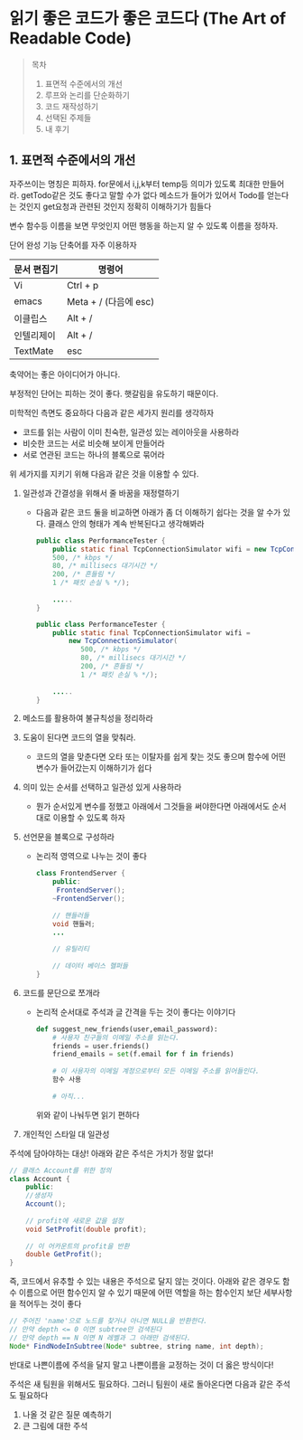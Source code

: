 # 읽기 좋은 코드가 좋은 코드다 (The Art of Readable Code)

> 목차
>
> 1. 표면적 수준에서의 개선
> 2. 루프와 논리를 단순화하기
> 3. 코드 재작성하기
> 4. 선택된 주제들
> 5. 내 후기

## 1. 표면적 수준에서의 개선

자주쓰이는 명칭은 피하자. for문에서 i,j,k부터 temp등 의미가 있도록 최대한 만들어라. getTodo같은 것도 좋다고 말할 수가 없다 메소드가 들어가 있어서 Todo를 얻는다는 것인지 get요청과 관련된 것인지 정확히 이해하기가 힘들다

변수 함수등 이름을 보면 무엇인지 어떤 행동을 하는지 알 수 있도록 이름을 정하자.

단어 완성 기능 단축어를 자주 이용하자

| 문서 편집기 | 명령어                |
| ----------- | --------------------- |
| Vi          | Ctrl + p              |
| emacs       | Meta + / (다음에 esc) |
| 이클립스    | Alt + /               |
| 인텔리제이  | Alt + /               |
| TextMate    | esc                   |

축약어는 좋은 아이디어가 아니다.

부정적인 단어는 피하는 것이 좋다. 햇갈림을 유도하기 때문이다.

미학적인 측면도 중요하다 다음과 같은 세가지 원리를 생각하자

- 코드를 읽는 사람이 이미 친숙한, 일관성 있는 레이아웃을 사용하라
- 비슷한 코드는 서로 비슷해 보이게 만들어라
- 서로 연관된 코드는 하나의 블록으로 묶어라

위 세가지를 지키기 위해 다음과 같은 것을 이용할 수 있다.

1. 일관성과 간결성을 위해서 줄 바꿈을 재정렬하기

   - 다음과 같은 코드 둘을 비교하면 아래가 좀 더 이해하기 쉽다는 것을 알 수가 있다. 클래스 안의 형태가 계속 반복된다고 생각해봐라

     ```java
     public class PerformanceTester {
         public static final TcpConnectionSimulator wifi = new TcpConnectionSimulator(
         500, /* kbps */
         80, /* millisecs 대기시간 */
         200, /* 흔들림 */
         1 /* 패킷 손실 % */);
         
         .....
     }
     ```

     ```java
     public class PerformanceTester {
         public static final TcpConnectionSimulator wifi = 
             new TcpConnectionSimulator(
         		500, /* kbps */
         		80, /* millisecs 대기시간 */
         		200, /* 흔들림 */
         		1 /* 패킷 손실 % */);
         
         .....
     }
     ```

2. 메소드를 활용하여 불규칙성을 정리하라

3. 도움이 된다면 코드의 열을 맞춰라.

   - 코드의 열을 맞춘다면 오타 또는 이탈자를 쉽게 찾는 것도 좋으며 함수에 어떤 변수가 들어갔는지 이해하기가 쉽다

4. 의미 있는 순서를 선택하고 일관성 있게 사용하라

   - 뭔가 순서있게 변수를 정했고 아래에서 그것들을 써야한다면 아래에서도 순서대로 이용할 수 있도록 하자

5. 선언문을 블록으로 구성하라

   - 논리적 영역으로 나누는 것이 좋다

     ```java
     class FrontendServer {
         public:
          FrontendServer();
         ~FrontendServer();
         
         // 핸들러들
         void 핸들러;
         ...
             
         // 유틸리티
             
         // 데이터 베이스 헬퍼들
     }
     ```

6. 코드를 문단으로 쪼개라

   - 논리적 순서대로 주석과 글 간격을 두는 것이 좋다는 이야기다

     ```python
     def suggest_new_friends(user,email_password):
         # 사용자 친구들의 이메일 주소를 읽는다.
         friends = user.friends()
         friend_emails = set(f.email for f in friends)
         
         # 이 사용자의 이메일 계정으로부터 모든 이메일 주소를 읽어들인다.
         함수 사용
         
         # 아직...
     ```

     위와 같이 나눠두면 읽기 편하다

7. 개인적인 스타일 대 일관성

주석에 담아야하는 대상! 아래와 같은 주석은 가치가 정말 없다!

```java
// 클래스 Account를 위한 정의
class Account {
    public:
    //생성자
    Account();
    
    // profit에 새로운 값을 설정
    void SetProfit(double profit);
    
    // 이 어카운트의 profit을 반환
    double GetProfit();
}
```

즉, 코드에서 유추할 수 있는 내용은 주석으로 달지 않는 것이다. 아래와 같은 경우도 함수 이름으로 어떤 함수인지 알 수 있기 때문에 어떤 역할을 하는 함수인지 보단 세부사항을 적어두는 것이 좋다

```java
// 주어진 'name'으로 노드를 찾거나 아니면 NULL을 반환한다.
// 만약 depth <= 0 이면 subtree만 검색된다
// 만약 depth == N 이면 N 레벨과 그 아래만 검색된다.
Node* FindNodeInSubtree(Node* subtree, string name, int depth);
```

반대로 나쁜이름에 주석을 달지 말고 나쁜이름을 교정하는 것이 더 옳은 방식이다!

주석은 새 팀원을 위해서도 필요하다. 그러니 팀원이 새로 돌아온다면 다음과 같은 주석도 필요하다

1. 나올 것 같은 질문 예측하기
2. 큰 그림에 대한 주석


